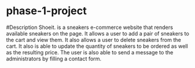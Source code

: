# phase-1-project
#Description
Shoeit. is a sneakers e-commerce website that renders available sneakers on the page. It allows a user to add a pair of sneakers to the cart and view them. It also allows a user to delete sneakers from the cart. It also is able to update the quantity of sneakers to be ordered as well as the resulting price. The user is also able to send a message to the administrators by filling a contact form.
